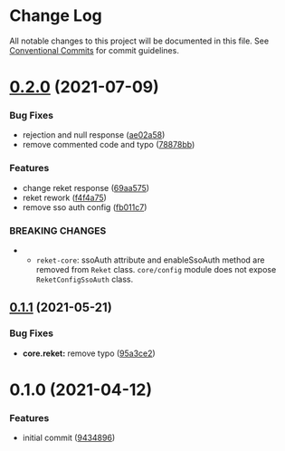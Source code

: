 # Change Log

All notable changes to this project will be documented in this file.
See [Conventional Commits](https://conventionalcommits.org) for commit guidelines.

# [0.2.0](https://github.com/ovh/reket/compare/v0.1.1...v0.2.0) (2021-07-09)


### Bug Fixes

* rejection and null response ([ae02a58](https://github.com/ovh/reket/commit/ae02a58a9d675e618d9c044a7b531835a26a2cdc))
* remove commented code and typo ([78878bb](https://github.com/ovh/reket/commit/78878bb4bc6f4788a9cee637869c5f90126e37e4))


### Features

* change reket response ([69aa575](https://github.com/ovh/reket/commit/69aa575ccf160e115a0c8fedbea639a0bba52451))
* reket rework ([f4f4a75](https://github.com/ovh/reket/commit/f4f4a75bc218fb974c31a5e26530e015cbc4cced))
* remove sso auth config ([fb011c7](https://github.com/ovh/reket/commit/fb011c72ef41b888a970aa0902cd67b631bfde5a))


### BREAKING CHANGES

* - `reket-core`: ssoAuth attribute and enableSsoAuth method are removed
from `Reket` class. `core/config` module does not expose
`ReketConfigSsoAuth` class.





## [0.1.1](https://github.com/ovh/reket/compare/v0.1.0...v0.1.1) (2021-05-21)


### Bug Fixes

* **core.reket:** remove typo ([95a3ce2](https://github.com/ovh/reket/commit/95a3ce2cf1c50d228b43c907051e3e1605490d04))





# 0.1.0 (2021-04-12)


### Features

* initial commit ([9434896](https://github.com/ovh/reket/commit/943489646dfedbf0418196353cfdb722db28855f))
